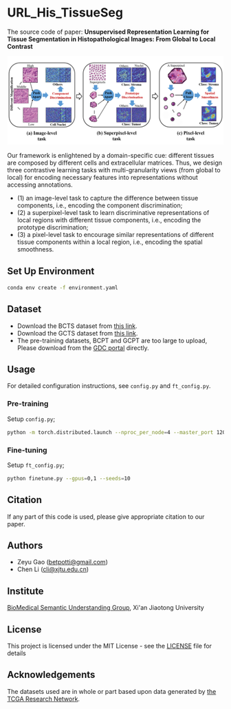 # URL_His_TissueSeg
The source code of paper: **Unsupervised Representation Learning for Tissue Segmentation in Histopathological Images: From Global to Local Contrast**

![URL_TS](./Tasks_Info.png)

Our framework is enlightened by a domain-specific cue: different tissues are composed by different cells and extracellular matrices.
Thus, we design three contrastive learning tasks with multi-granularity views (from global to local) for encoding necessary features into representations without accessing annotations.

- (1) an image-level task to capture the difference between tissue components, i.e., encoding the component discrimination; 
- (2) a superpixel-level task to learn discriminative representations of local regions with different tissue components, i.e., encoding the prototype discrimination;
- (3) a pixel-level task to encourage similar representations of different tissue components within a local region, i.e., encoding the spatial smoothness.

## Set Up Environment
```bash
conda env create -f environment.yaml
```

## Dataset
- Download the BCTS dataset from [this link](https://github.com/PathologyDataScience/BCSS).
- Download the GCTS dataset from [this link](https://dataset.chenli.group/home/gastric-cancer-segmentation).
- The pre-training datasets, BCPT and GCPT are too large to upload, Please download from the [GDC portal](https://portal.gdc.cancer.gov/) directly. 

## Usage
For detailed configuration instructions, see `config.py` and `ft_config.py`.

### Pre-training
Setup `config.py`;
```bash
python -m torch.distributed.launch --nproc_per_node=4 --master_port 120520 main-distribute.py --gpus=0,1,2,3
```
### Fine-tuning
Setup `ft_config.py`;
```bash
python finetune.py --gpus=0,1 --seeds=10
```
## Citation

If any part of this code is used, please give appropriate citation to our paper.

## Authors
- Zeyu Gao (betpotti@gmail.com)
- Chen Li (cli@xjtu.edu.cn)

## Institute
[BioMedical Semantic Understanding Group](http://www.chenli.group/home), Xi'an Jiaotong University

## License
This project is licensed under the MIT License - see the [LICENSE](./LICENSE) file for details

## Acknowledgements
The datasets used are in whole or part based upon data generated by [the TCGA Research Network](https://www.cancer.gov/tcga).
